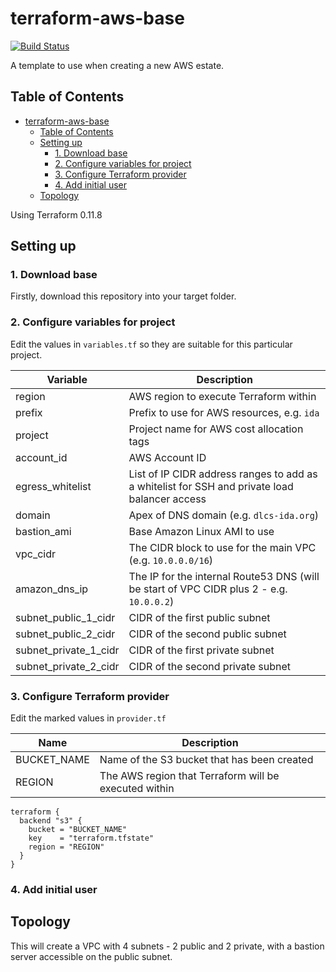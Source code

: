 # terraform-aws-base

[![Build Status](https://travis-ci.org/digirati-co-uk/terraform-aws-base.svg?branch=master)](https://travis-ci.org/digirati-co-uk/terraform-aws-base)

A template to use when creating a new AWS estate.

## Table of Contents
<!-- TOC orderedList:false -->

- [terraform-aws-base](#terraform-aws-base)
  - [Table of Contents](#table-of-contents)
  - [Setting up](#setting-up)
    - [1. Download base](#1-download-base)
    - [2. Configure variables for project](#2-configure-variables-for-project)
    - [3. Configure Terraform provider](#3-configure-terraform-provider)
    - [4. Add initial user](#4-add-initial-user)
  - [Topology](#topology)

<!-- /TOC -->

Using Terraform 0.11.8

## Setting up

### 1. Download base

Firstly, download this repository into your target folder.

### 2. Configure variables for project

Edit the values in `variables.tf` so they are suitable for this particular project.

| Variable              | Description                                                                                   |
|-----------------------|-----------------------------------------------------------------------------------------------|
| region                | AWS region to execute Terraform within                                                        |
| prefix                | Prefix to use for AWS resources, e.g. `ida`                                                   |
| project               | Project name for AWS cost allocation tags                                                     |
| account_id            | AWS Account ID                                                                                |
| egress_whitelist      | List of IP CIDR address ranges to add as a whitelist for SSH and private load balancer access |
| domain                | Apex of DNS domain (e.g. `dlcs-ida.org`)                                                      |
| bastion_ami           | Base Amazon Linux AMI to use                                                                  |
| vpc_cidr              | The CIDR block to use for the main VPC (e.g. `10.0.0.0/16`)                                   |
| amazon_dns_ip         | The IP for the internal Route53 DNS (will be start of VPC CIDR plus 2 - e.g. `10.0.0.2`)      |
| subnet_public_1_cidr  | CIDR of the first public subnet                                                               |
| subnet_public_2_cidr  | CIDR of the second public subnet                                                              |
| subnet_private_1_cidr | CIDR of the first private subnet                                                              |
| subnet_private_2_cidr | CIDR of the second private subnet                                                             |

### 3. Configure Terraform provider

Edit the marked values in `provider.tf`

| Name        | Description                                           |
|-------------|-------------------------------------------------------|
| BUCKET_NAME | Name of the S3 bucket that has been created           |
| REGION      | The AWS region that Terraform will be executed within |

```
terraform {
  backend "s3" {
    bucket = "BUCKET_NAME"
    key    = "terraform.tfstate"
    region = "REGION"
  }
}
```

### 4. Add initial user


## Topology

This will create a VPC with 4 subnets - 2 public and 2 private, with a bastion server accessible on the public subnet.

